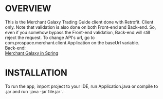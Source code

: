 <h1>OVERVIEW</h1>
This is the Merchant Galaxy Trading Guide client done with Retrofit. Client only.
Note that validation is also done on both Front-end and Back-end. So, even if you somehow bypass the Front-end validation, Back-end will still reject the request.
To change API's url, go to com.prospace.merchant.client.Application on the baseUrl variable.	
<br>Back-end:
<br><a href="https://github.com/ketamin123/Merchant-Galaxy-Currency-Converter">Merchant Galaxy in Spring</a>

<h1>INSTALLATION</h1>
To run the app, import project to your IDE, run Application.java or compile to .jar and run `java -jar file.jar`.